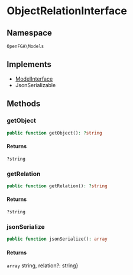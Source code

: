 # ObjectRelationInterface


## Namespace
`OpenFGA\Models`

## Implements
* [ModelInterface](Models/ModelInterface.md)
* JsonSerializable



## Methods
### getObject


```php
public function getObject(): ?string
```



#### Returns
`?string`

### getRelation


```php
public function getRelation(): ?string
```



#### Returns
`?string`

### jsonSerialize


```php
public function jsonSerialize(): array
```



#### Returns
`array`
 string, relation?: string}

